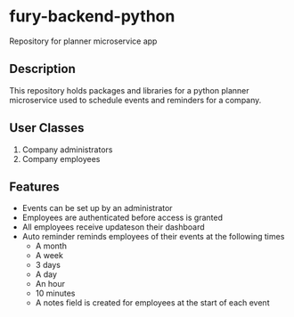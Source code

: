 # fury-backend-python
Repository for planner microservice app

## Description
This repository holds packages and libraries for a python planner microservice used to schedule events and reminders for a company.

## User Classes
1. Company administrators
2. Company employees

## Features
* Events can be set up by an administrator
* Employees are authenticated before access is granted
* All employees receive updateson their dashboard
* Auto reminder reminds employees of their events at the following times
  * A month
  * A week
  * 3 days
  * A day
  * An hour
  * 10 minutes
  * A notes field is created for employees at the start of each event
